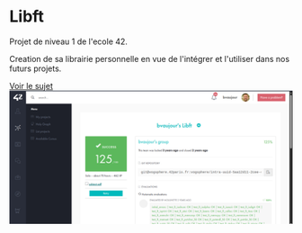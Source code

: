 # Libft

Projet de niveau 1 de l'ecole 42.

Creation de sa librairie personnelle en vue de l'intégrer et l'utiliser dans nos futurs projets.

[Voir le sujet](./fr.subject.pdf)
![capture d'ecran](./Screenshot.png)
